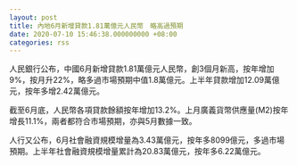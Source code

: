 ```yaml
---
layout: post
title: 內地6月新增貸款1.81萬億元人民幣　略高過預期
date: 2020-07-10 15:46:38.000000000 +08:00
categories: rss
---
```


人民銀行公布，中國6月新增貸款1.81萬億元人民幣，創3個月新高，按年增加9%，按月升22%，略多過市場預期中值1.8萬億元。上半年貸款增加12.09萬億元，按年多增2.42萬億元。

截至6月底，人民幣各項貸款餘額按年增加13.2%。上月廣義貨幣供應量(M2)按年增長11.1%，兩者都符合市場預期，亦與5月數據一致。

人行又公布，6月社會融資規模增量為3.43萬億元，按年多8099億元，多過市場預期。上半年社會融資規模增量累計為20.83萬億元，按年多6.22萬億元。
